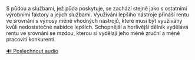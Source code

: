 
S půdou a službami, jež půda poskytuje, se zachází stejně jako s ostatními výrobními faktory a jejich službami. Využívání lepšího nástroje přináší rentu ve srovnání s výnosy méně vhodných nástrojů, které musí být využívány kvůli nedostatečné nabídce lepších. Schopnější a horlivější dělník vydělává rentu ve srovnání se mzdou, kterou si vydělají jeho méně zruční a méně pracovití konkurenti.

[🔊 Poslechnout audio](/data/7-paragraphs/audio/chapter_116/para_002-S-pdou-a-slubami-je-pda-poskytuje-se-zachz.mp3)
